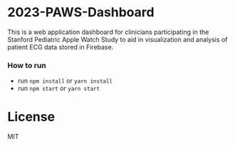 # 2023-PAWS-Dashboard

This is a web application dashboard for clinicians participating in the Stanford Pediatric Apple Watch Study to aid in visualization and analysis of patient ECG data stored in Firebase.

### How to run

- run ```npm install``` or ```yarn install```
- run ```npm start``` or ```yarn start```

# License

MIT
